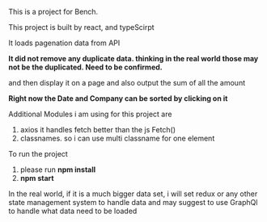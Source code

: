 This is a project for Bench. 

This project is built by react, and typeScirpt

It loads pagenation data from API

<b>It did not remove any duplicate data. thinking in the real world those may not be the duplicated. Need to be confirmed.</b> 

and then display it on a page and also output the sum of all the amount

<b>Right now the Date and Company can be sorted by clicking on it</b>

Additional Modules i am using for this project are<br/>
1. axios it handles fetch better than the js Fetch()<br/>
2. classnames. so i can use multi classname for one element<br/>

To run the project<br/>
1. please run <b>npm install</b> <br/>
2. <b>npm start</b>

In the real world, if it is a much bigger data set, i will set redux or any other state management system to handle data and may suggest to use GraphQl to handle what data need to be loaded
